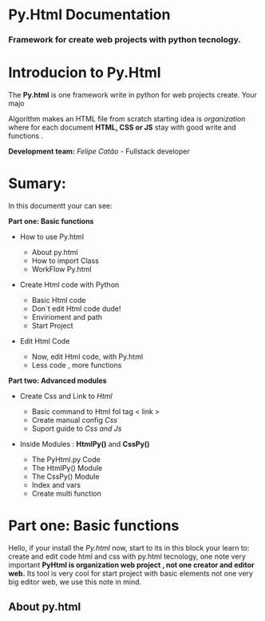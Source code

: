 # Py.Html Documentation 
### Framework for create web projects with python tecnology.

# Introducion to Py.Html
The **Py.html** is one framework write in python for web projects create. Your majo
  
Algorithm makes an HTML file from scratch starting idea is *organization* where for each document **HTML, CSS or JS**  stay with good write and functions .

**Development team:**
*Felipe Catão* - Fullstack developer

# Sumary: 
In this documentt your can see: 

**Part one: Basic functions**
-  How to use Py.html 
     +  About py.html
     + How to import Class 
     + WorkFlow Py.html
     
- Create Html code with Python
     + Basic Html  code
     + Don´t edit Html code dude!
     + Envirioment and path
     + Start Project
     
- Edit Html Code 
     + Now, edit Html code, with Py.html
     + Less code , more functions
     
 **Part two: Advanced modules**
- Create Css and Link to *Html*
     + Basic command to Html fol tag < link >
     + Create manual config *Css*
     + Suport guide to *Css and Js*
     
- Inside Modules : **HtmlPy()** and  **CssPy()**
     + The PyHtml.py Code 
     + The HtmlPy() Module 
     + The CssPy() Module
     + Index and vars 
     + Create multi function

#  Part one: Basic functions 
Hello, if your install the *Py.html* now, start to its in this block your learn to: create and edit code html and css with py.html tecnology, one note very important  **PyHtml is organization web project , not one creator and editor web.** Its tool  is very cool for start project with basic elements not one very big editor web, we use this note in mind.

## About py.html 

<!--stackedit_data:
eyJoaXN0b3J5IjpbLTE3OTUxNzg2OTQsLTMxNTU0NTY4NywtNz
Q2NjI3ODI2LDEzNjg1NjI0NzcsLTk1NTg5ODAxMiwxNTc5ODgx
NjEyLDEwNTQzNzM2NjYsLTE0MTU2Nzk1MzMsLTE5NDEyOTcwOT
csLTcxMTU4NTYzOV19
-->
